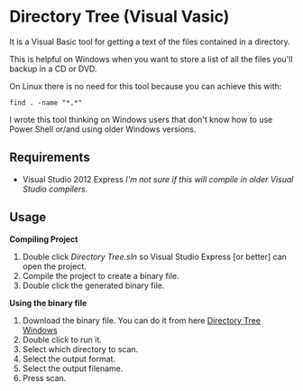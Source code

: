 Directory Tree (Visual Vasic)
=====================

It is a Visual Basic tool for getting a text of the files contained in a directory. 

This is helpful on Windows when you want to store a list of all the files you'll backup in a CD or DVD.

On Linux there is no need for this tool because you can achieve this with:
```
find . -name "*.*"
```

I wrote this tool thinking on Windows users that don't know how to use Power Shell or/and using older Windows versions.

## Requirements
- Visual Studio 2012 Express
*I'm not sure if this will compile in older Visual Studio compilers.*


## Usage

**Compiling Project**
1. Double click *Directory Tree.sln* so Visual Studio Express [or better] can open the project.
2. Compile the project to create a binary file.
3. Double click the generated binary file.

**Using the binary file**
1. Download the binary file. You can do it from here [Directory Tree Windows](https://github.com/LagrangianPoint/Directory-Tree-Visual-Basic/raw/master/Directory%20Tree/Directory%20Tree/bin/Debug/Directory%20Tree.zip )
2. Double click to run it.
3. Select which directory to scan.
4. Select the output format.
5. Select the output filename.
6. Press scan.




